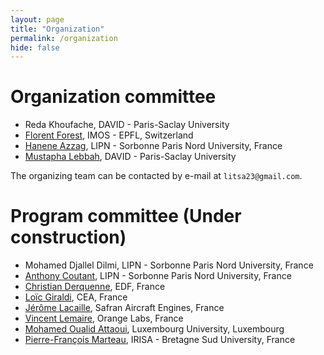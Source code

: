 ```yaml
---
layout: page
title: "Organization"
permalink: /organization
hide: false
---
```


# Organization committee

* Reda Khoufache, DAVID - Paris-Saclay University
* [Florent Forest](https://florentfo.rest), IMOS - EPFL, Switzerland
* [Hanene Azzag](https://sites.google.com/site/haneneazzag), LIPN - Sorbonne Paris Nord University, France
* [Mustapha Lebbah](https://lipn.univ-paris13.fr/~lebbah), DAVID - Paris-Saclay University

The organizing team can be contacted by e-mail at `litsa23@gmail.com`.

# Program committee (Under construction)
* Mohamed Djallel Dilmi, LIPN - Sorbonne Paris Nord University, France
* [Anthony Coutant](https://www.linkedin.com/in/anthonycoutant/), LIPN - Sorbonne Paris Nord University, France
* [Christian Derquenne](https://www.researchgate.net/profile/Christian_Derquenne), EDF, France
* [Loïc Giraldi](https://dblp.org/pid/150/7661.html), CEA, France
* [Jérôme Lacaille](https://www.researchgate.net/profile/Jerome_Lacaille), Safran Aircraft Engines, France
* [Vincent Lemaire](http://www.vincentlemaire-labs.fr/), Orange Labs, France
* [Mohamed Oualid Attaoui](https://www.researchgate.net/profile/Attaoui_Oualid), Luxembourg University, Luxembourg
* [Pierre-François Marteau](https://people.irisa.fr/Pierre-Francois.Marteau/), IRISA - Bretagne Sud University, France
